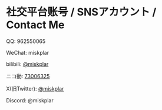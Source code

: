 社交平台账号 / SNSアカウント / Contact Me
==========================

QQ: 962550065

WeChat: miskplar

bilibili: [@miskplar](https://space.bilibili.com/386404441)

ニコ動: [73006325](https://www.nicovideo.jp/user/73006325)

X(旧Twitter): [@miskplar](https://x.com/Miskplar)

Discord: @miskplar
